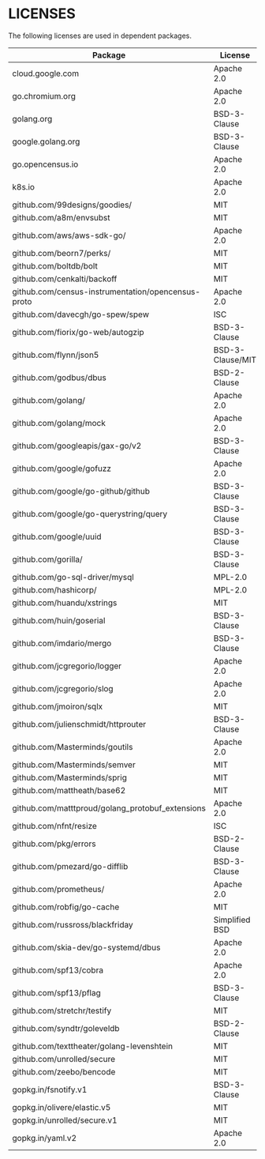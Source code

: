 LICENSES
========

The following licenses are used in dependent packages.

| Package                             | License          |
|-------------------------------------|------------------|
| cloud.google.com                    | Apache 2.0       |
| go.chromium.org                     | Apache 2.0       |
| golang.org                          | BSD-3-Clause     |
| google.golang.org                   | BSD-3-Clause     |
| go.opencensus.io                    | Apache 2.0       |
| k8s.io                              | Apache 2.0       |
| github.com/99designs/goodies/       | MIT              |
| github.com/a8m/envsubst             | MIT              |
| github.com/aws/aws-sdk-go/          | Apache 2.0       |
| github.com/beorn7/perks/            | MIT              |
| github.com/boltdb/bolt              | MIT              |
| github.com/cenkalti/backoff         | MIT              |
| github.com/census-instrumentation/opencensus-proto     | Apache 2.0 |
| github.com/davecgh/go-spew/spew     | ISC              |
| github.com/fiorix/go-web/autogzip   | BSD-3-Clause     |
| github.com/flynn/json5              | BSD-3-Clause/MIT |
| github.com/godbus/dbus              | BSD-2-Clause     |
| github.com/golang/                  | Apache 2.0       |
| github.com/golang/mock              | Apache 2.0       |
| github.com/googleapis/gax-go/v2     | BSD-3-Clause     |
| github.com/google/gofuzz            | Apache 2.0       |
| github.com/google/go-github/github  | BSD-3-Clause     |
| github.com/google/go-querystring/query| BSD-3-Clause   |
| github.com/google/uuid              | BSD-3-Clause     |
| github.com/gorilla/                 | BSD-3-Clause     |
| github.com/go-sql-driver/mysql      | MPL-2.0          |
| github.com/hashicorp/               | MPL-2.0          |
| github.com/huandu/xstrings          | MIT              |
| github.com/huin/goserial            | BSD-3-Clause     |
| github.com/imdario/mergo            | BSD-3-Clause     |
| github.com/jcgregorio/logger        | Apache 2.0       |
| github.com/jcgregorio/slog          | Apache 2.0       |
| github.com/jmoiron/sqlx             | MIT              |
| github.com/julienschmidt/httprouter | BSD-3-Clause     |
| github.com/Masterminds/goutils      | Apache 2.0       |
| github.com/Masterminds/semver       | MIT              |
| github.com/Masterminds/sprig        | MIT              |
| github.com/mattheath/base62         | MIT              |
| github.com/matttproud/golang\_protobuf\_extensions | Apache 2.0 |
| github.com/nfnt/resize              | ISC              |
| github.com/pkg/errors               | BSD-2-Clause     |
| github.com/pmezard/go-difflib       | BSD-3-Clause     |
| github.com/prometheus/              | Apache 2.0       |
| github.com/robfig/go-cache          | MIT              |
| github.com/russross/blackfriday     | Simplified BSD   |
| github.com/skia-dev/go-systemd/dbus | Apache 2.0       |
| github.com/spf13/cobra              | Apache 2.0       |
| github.com/spf13/pflag              | BSD-3-Clause     |
| github.com/stretchr/testify         | MIT              |
| github.com/syndtr/goleveldb         | BSD-2-Clause     |
| github.com/texttheater/golang-levenshtein | MIT |
| github.com/unrolled/secure          | MIT              |
| github.com/zeebo/bencode            | MIT              |
| gopkg.in/fsnotify.v1                | BSD-3-Clause     |
| gopkg.in/olivere/elastic.v5         | MIT              |
| gopkg.in/unrolled/secure.v1         | MIT              |
| gopkg.in/yaml.v2                    | Apache 2.0       |
